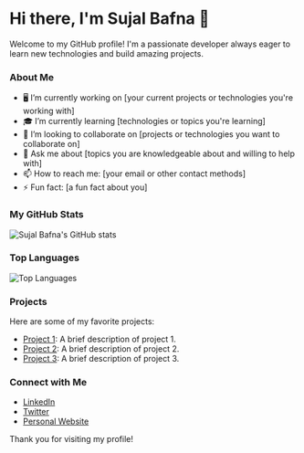 # Hi there, I'm Sujal Bafna 👋

Welcome to my GitHub profile! I'm a passionate developer always eager to learn new technologies and build amazing projects.

### About Me

- 🖥️ I’m currently working on [your current projects or technologies you're working with]
- 🎓 I’m currently learning [technologies or topics you're learning]
- 🤝 I’m looking to collaborate on [projects or technologies you want to collaborate on]
- 💬 Ask me about [topics you are knowledgeable about and willing to help with]
- 📫 How to reach me: [your email or other contact methods]
- ⚡ Fun fact: [a fun fact about you]

### My GitHub Stats

![Sujal Bafna's GitHub stats](https://github-readme-stats.vercel.app/api?username=sujalbafna&show_icons=true&theme=radical)

### Top Languages

![Top Languages](https://github-readme-stats.vercel.app/api/top-langs/?username=sujalbafna&layout=compact&theme=radical)

### Projects

Here are some of my favorite projects:

- [Project 1](https://github.com/sujalbafna/project1): A brief description of project 1.
- [Project 2](https://github.com/sujalbafna/project2): A brief description of project 2.
- [Project 3](https://github.com/sujalbafna/project3): A brief description of project 3.

### Connect with Me

- [LinkedIn](https://www.linkedin.com/in/sujalbafna)
- [Twitter](https://twitter.com/sujalbafna)
- [Personal Website](https://sujalbafna.com)

Thank you for visiting my profile!
